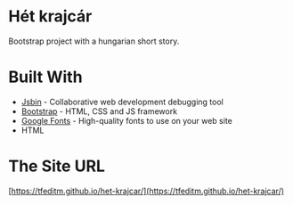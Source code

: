 # Hét krajcár

Bootstrap project with a hungarian short story.

# Built With

* [Jsbin](https://jsbin.com/?html,output) - Collaborative web development debugging tool
* [Bootstrap](http://getbootstrap.com/) - HTML, CSS and JS framework
* [Google Fonts](https://fonts.google.com/) - High-quality fonts to use on your web site
* HTML

# The Site URL

[https://tfeditm.github.io/het-krajcar/](https://tfeditm.github.io/het-krajcar/)
